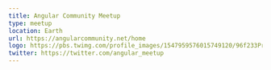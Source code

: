```yaml
---
title: Angular Community Meetup
type: meetup
location: Earth
url: https://angularcommunity.net/home
logo: https://pbs.twimg.com/profile_images/1547959576015749120/96f233Pr_400x400.jpg
twitter: https://twitter.com/angular_meetup
---
```

